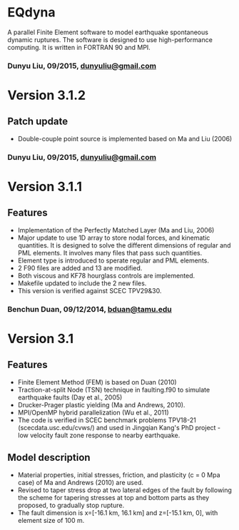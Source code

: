 # EQdyna

A parallel Finite Element software to model earthquake spontaneous dynamic ruptures. The software is designed to use high-performance computing. It is written in FORTRAN 90 and MPI.

### Dunyu Liu, 09/2015, dunyuliu@gmail.com
# Version 3.1.2
## Patch update
* Double-couple point source is implemented based on Ma and Liu (2006)

### Dunyu Liu, 09/2015, dunyuliu@gmail.com
# Version 3.1.1
## Features
* Implementation of the Perfectly Matched Layer (Ma and Liu, 2006)
* Major update to use 1D array to store nodal forces, and kinematic quantities. It is designed to solve the different dimensions of regular and PML elements. It involves many files that pass such quantities. 
* Element type is introduced to sperate regular and PML elements.
* 2 F90 files are added and 13 are modified. 
* Both viscous and KF78 hourglass controls are implemented.
* Makefile updated to include the 2 new files. 
* This version is verified against SCEC TPV29&30. 

### Benchun Duan, 09/12/2014, bduan@tamu.edu
# Version 3.1
## Features
* Finite Element Method (FEM) is based on Duan (2010)
* Traction-at-split Node (TSN) technique in faulting.f90 to simulate earthquake faults (Day et al., 2005)
* Drucker-Prager plastic yielding (Ma and Andrews, 2010).
* MPI/OpenMP hybrid parallelization (Wu et al., 2011)
* The code is verified in SCEC benchmark problems 
  TPV18-21 (scecdata.usc.edu/cvws/) and used in Jingqian Kang's PhD project - low velocity fault zone response to nearby earthquake. 

## Model description
* Material properties, initial stresses, friction, and plasticity (c = 0 Mpa case) of Ma and Andrews (2010) are used.
* Revised to taper stress drop at two lateral edges of the fault by following the scheme for tapering stresses at top and bottom parts as they proposed, to gradually stop rupture.
* The fault dimension is x=[-16.1 km, 16.1 km] and 
  z=[-15.1 km, 0], with element size of 100 m.
